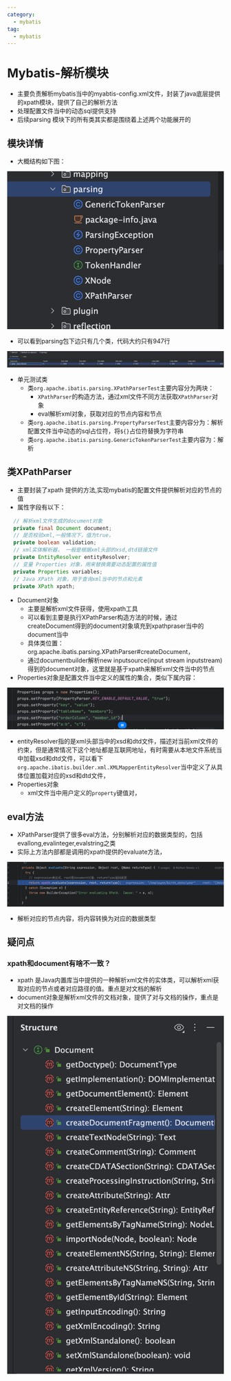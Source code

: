 ```yaml
---
category:
  - mybatis
tag:
  - mybatis
---
```


# Mybatis-解析模块

- 主要负责解析mybatis当中的myabtis-config.xml文件，封装了java底层提供的xpath模块，提供了自己的解析方法
- 处理配置文件当中的动态sql提供支持
- 后续parsing 模块下的所有类其实都是围绕着上述两个功能展开的

## 模块详情

- 大概结构如下图：

![image-20240407232326225](images/image-20240407232326225.png)

- 可以看到parsing包下边只有几个类，代码大约只有947行

![image-20240407232511992](images/image-20240407232511992.png)

- 单元测试类
  - 类`org.apache.ibatis.parsing.XPathParserTest`主要内容分为两块：
    - `XPathParser`的构造方法，通过xml文件不同方法获取`XPathParser`对象
    - eval解析xml对象，获取对应的节点内容和节点
  - 类`org.apache.ibatis.parsing.PropertyParserTest`主要内容分为：解析配置文件当中动态的sql占位符，将`${}`占位符替换为字符串
  - 类`org.apache.ibatis.parsing.GenericTokenParserTest`主要内容为：解析

## 类XPathParser

- 主要封装了xpath 提供的方法,实现mybatis的配置文件提供解析对应的节点的值
- 属性字段有以下：

```java
  // 解析xml文件生成的document对象
  private final Document document;
  // 是否校验xml,一般情况下，值为true，
  private boolean validation;
  // xml实体解析器， 一般是根据xml头部的xsd,dtd链接文件
  private EntityResolver entityResolver;
  // 变量 Properties 对象，用来替换需要动态配置的属性值
  private Properties variables;
  // Java XPath 对象，用于查询xml当中的节点和元素
  private XPath xpath;
```

- Document对象
  - 主要是解析xml文件获得，使用xpath工具
  - 可以看到主要是执行XPathParser构造方法的时候，通过createDocument得到的document对象填充到xpathpraser当中的document当中
  - 具体类位置：org.apache.ibatis.parsing.XPathParser#createDocument，
  - 通过documentbuilder解析new inputsource(input stream inputstream)得到的document对象，这里就是基于xpath来解析xml文件当中的节点
- Properties对象是配置文件当中定义的属性的集合，类似下属内容：

![image-20240415210433501](images/image-20240415210433501.png)

- entityResolver指的是xml头部当中的xsd和dtd文件，描述对当前xml文件的约束，但是通常情况下这个地址都是互联网地址，有时需要从本地文件系统当中加载xsd和dtd文件，可以看下`org.apache.ibatis.builder.xml.XMLMapperEntityResolver`当中定义了从具体位置加载对应的xsd和dtd文件，
- Properties对象
  - xml文件当中用户定义的`property`键值对，

## eval方法

-  XPathParser提供了很多eval方法，分别解析对应的数据类型的，包括evallong,evalinteger,evalstring之类
- 实际上方法内部都是调用的xpath提供的evaluate方法，

![image-20240415212609373](images/image-20240415212609373.png)

- 解析对应的节点内容，将内容转换为对应的数据类型

## 疑问点

### xpath和document有啥不一致？

- xpath 是Java内置库当中提供的一种解析xml文件的实体类，可以解析xml获取对应的节点或者对应路径的值。重点是对文档的解析
- document对象是解析xml文件的文档对象，提供了对与文档的操作，重点是对文档的操作

![image-20240415211904454](images/image-20240415211904454.png)
